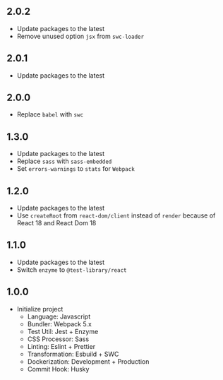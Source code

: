 ## 2.0.2

- Update packages to the latest
- Remove unused option `jsx` from `swc-loader`

## 2.0.1

- Update packages to the latest

## 2.0.0

- Replace `babel` with `swc`

## 1.3.0

- Update packages to the latest
- Replace `sass` with `sass-embedded`
- Set `errors-warnings` to `stats` for `Webpack`

## 1.2.0

- Update packages to the latest
- Use `createRoot` from `react-dom/client` instead of `render` because of React 18 and React Dom 18

## 1.1.0

- Update packages to the latest
- Switch `enzyme` to `@test-library/react`

## 1.0.0

- Initialize project
  - Language: Javascript
  - Bundler: Webpack 5.x
  - Test Util: Jest + Enzyme
  - CSS Processor: Sass
  - Linting: Eslint + Prettier
  - Transformation: Esbuild + SWC
  - Dockerization: Development + Production
  - Commit Hook: Husky
